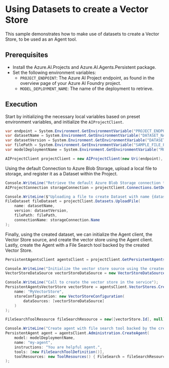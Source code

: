 # Using Datasets to create a Vector Store

This sample demonstrates how to make use of datasets to create a Vector Store, to be used as an Agent tool.

## Prerequisites

- Install the Azure.AI.Projects and Azure.AI.Agents.Persistent package.
- Set the following environment variables:
  - `PROJECT_ENDPOINT`: The Azure AI Project endpoint, as found in the overview page of your Azure AI Foundry project.
  - `MODEL_DEPLOYMENT_NAME`: The name of the deployment to retrieve.

## Execution

Start by initializing the necessary local variables based on preset environment variables, and initialize the `AIProjectClient`.

```C# Snippet:AI_Projects_VectorStoreWithDatasetsInitializeProjectClient
var endpoint = System.Environment.GetEnvironmentVariable("PROJECT_ENDPOINT");
var datasetName = System.Environment.GetEnvironmentVariable("DATASET_NAME");
var datasetVersion = System.Environment.GetEnvironmentVariable("DATASET_VERSION");
var filePath = System.Environment.GetEnvironmentVariable("SAMPLE_FILE_PATH");
var modelDeploymentName = System.Environment.GetEnvironmentVariable("MODEL_DEPLOYMENT_NAME");

AIProjectClient projectClient = new AIProjectClient(new Uri(endpoint), new DefaultAzureCredential());
```

Using the default Connection to Azure Blob Storage, upload a local file to storage, and register it as a Dataset within the Project.

```C# Snippet:AI_Projects_VectorStoreWithDatasetsDatasetCreation
Console.WriteLine("Retrieve the default Azure Blob Storage connection to use when creating a dataset");
AIProjectConnection storageConnection = projectClient.Connections.GetDefaultConnection(ConnectionType.AzureBlobStorage);

Console.WriteLine($"Uploading a file to create Dataset with name {datasetName} and version {datasetVersion}:");
FileDataset fileDataset = projectClient.Datasets.UploadFile(
    name: datasetName,
    version: datasetVersion,
    filePath: filePath,
    connectionName: storageConnection.Name
);
```

Finally, using the created dataset, we can initialize the Agent client, the Vector Store source, and create the vector store using the Agent client. Lastly, create the Agent with a File Search tool backed by the created Vector Store.

```C# Snippet:AI_Projects_VectorStoreWithDatasetsCreateVectorStoreAndAgent
PersistentAgentsClient agentsClient = projectClient.GetPersistentAgentsClient();

Console.WriteLine("Initialize the vector store source using the created dataset");
VectorStoreDataSource vectorStoreDataSource = new VectorStoreDataSource(assetIdentifier: fileDataset.Id, assetType: VectorStoreDataSourceAssetType.UriAsset);

Console.WriteLine("Call to create the vector store in the service");
PersistentAgentsVectorStore vectorStore = agentsClient.VectorStores.CreateVectorStore(
    name: "MyVectorStore",
    storeConfiguration: new VectorStoreConfiguration(
        dataSources: [vectorStoreDataSource]
    )
);

FileSearchToolResource fileSearchResource = new([vectorStore.Id], null);

Console.WriteLine("Create agent with file search tool backed by the created vector store");
PersistentAgent agent = agentsClient.Administration.CreateAgent(
    model: modelDeploymentName,
    name: "my-agent",
    instructions: "You are helpful agent.",
    tools: [new FileSearchToolDefinition()],
    toolResources: new ToolResources() { FileSearch = fileSearchResource }
);
```
